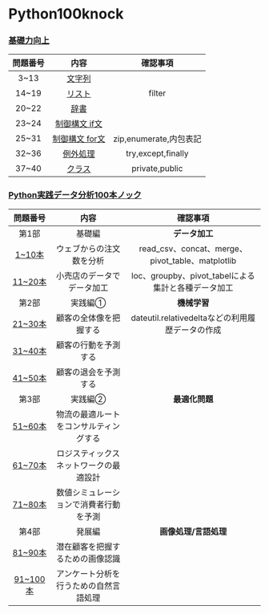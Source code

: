 # Python100knock
### [基礎力向上](https://www.youtube.com/watch?v=Gh0qRBHbnVs&t=0s)
|問題番号|内容|確認事項|
|:--:|:--:|:--:|
|3~13|[文字列]()||
|14~19|[リスト](https://github.com/kaneda0511/Python100knock/blob/main/Python100%E6%9C%AC%E3%83%8E%E3%83%83%E3%82%AF%EF%BC%88%E5%9F%BA%E7%A4%8E%E5%8A%9B%E5%90%91%E4%B8%8A%EF%BC%89/02_%E3%83%AA%E3%82%B9%E3%83%88.ipynb)|filter|
|20~22|[辞書](https://github.com/kaneda0511/Python100knock/blob/main/Python100%E6%9C%AC%E3%83%8E%E3%83%83%E3%82%AF%EF%BC%88%E5%9F%BA%E7%A4%8E%E5%8A%9B%E5%90%91%E4%B8%8A%EF%BC%89/03_%E8%BE%9E%E6%9B%B8.ipynb)||
|23~24|[制御構文 if文](https://github.com/kaneda0511/Python100knock/blob/main/Python100%E6%9C%AC%E3%83%8E%E3%83%83%E3%82%AF%EF%BC%88%E5%9F%BA%E7%A4%8E%E5%8A%9B%E5%90%91%E4%B8%8A%EF%BC%89/04_%E5%88%B6%E5%BE%A1%E6%A7%8B%E6%96%87_if%E6%96%87.ipynb)||
|25~31|[制御構文 for文](https://github.com/kaneda0511/Python100knock/blob/main/Python100%E6%9C%AC%E3%83%8E%E3%83%83%E3%82%AF%EF%BC%88%E5%9F%BA%E7%A4%8E%E5%8A%9B%E5%90%91%E4%B8%8A%EF%BC%89/05_%E5%88%B6%E5%BE%A1%E6%A7%8B%E6%96%87_for%E6%96%87.ipynb)|zip,enumerate,内包表記|
|32~36|[例外処理](https://github.com/kaneda0511/Python100knock/blob/main/Python100%E6%9C%AC%E3%83%8E%E3%83%83%E3%82%AF%EF%BC%88%E5%9F%BA%E7%A4%8E%E5%8A%9B%E5%90%91%E4%B8%8A%EF%BC%89/06_%E4%BE%8B%E5%A4%96%E5%87%A6%E7%90%86.ipynb)|try,except,finally|
|37~40|[クラス](https://github.com/kaneda0511/Python100knock/blob/main/Python100%E6%9C%AC%E3%83%8E%E3%83%83%E3%82%AF%EF%BC%88%E5%9F%BA%E7%A4%8E%E5%8A%9B%E5%90%91%E4%B8%8A%EF%BC%89/07_%E3%82%AF%E3%83%A9%E3%82%B9.ipynb)|private,public|



### [Python実践データ分析100本ノック](https://qiita.com/yasuoyasuo/items/fec5ed4d7afc1627dc4d)
|問題番号|内容|確認事項|
|:--:|:--:|:--:|
|第1部|基礎編|**データ加工**|
|[1~10本](https://github.com/kaneda0511/Python-knock/blob/main/Python%E5%AE%9F%E8%B7%B5%E3%83%86%E3%82%99%E3%83%BC%E3%82%BF%E5%88%86%E6%9E%90100%E6%9C%AC%E3%83%8E%E3%83%83%E3%82%AF/1%E7%AB%A0/%E3%83%8E%E3%83%83%E3%82%AF:1~10.ipynb)|ウェブからの注文数を分析|read_csv、concat、merge、pivot_table、matplotlib|
|[11~20本](https://github.com/kaneda0511/Python-knock/blob/main/Python%E5%AE%9F%E8%B7%B5%E3%83%86%E3%82%99%E3%83%BC%E3%82%BF%E5%88%86%E6%9E%90100%E6%9C%AC%E3%83%8E%E3%83%83%E3%82%AF/2%E7%AB%A0/%E3%83%8E%E3%83%83%E3%82%AF11~20.ipynb)|小売店のデータでデータ加工|loc、groupby、pivot_tabelによる集計と各種データ加工|
|第2部|実践編①|**機械学習**|
|[21~30本](https://github.com/kaneda0511/Python-knock/blob/main/Python%E5%AE%9F%E8%B7%B5%E3%83%86%E3%82%99%E3%83%BC%E3%82%BF%E5%88%86%E6%9E%90100%E6%9C%AC%E3%83%8E%E3%83%83%E3%82%AF/3%E7%AB%A0/%E3%83%8E%E3%83%83%E3%82%AF21~30.ipynb)|顧客の全体像を把握する|dateutil.relativedeltaなどの利用履歴データの作成|
|[31~40本]()|顧客の行動を予測する||
|[41~50本]()|顧客の退会を予測する||
|第3部|実践編②|**最適化問題**|
|[51~60本]()|物流の最適ルートをコンサルティングする||
|[61~70本]()|ロジスティックスネットワークの最適設計||
|[71~80本]()|数値シミュレーションで消費者行動を予測||
|第4部|発展編|**画像処理/言語処理**|
|[81~90本]()|潜在顧客を把握するための画像認識||
|[91~100本]()|アンケート分析を行うための自然言語処理||

